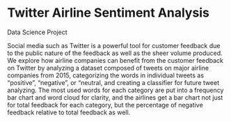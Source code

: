 # Twitter Airline Sentiment Analysis
Data Science Project

Social media such as Twitter is a powerful tool for customer feedback due to the public nature of the feedback as well as the sheer volume produced. We explore how airline companies can benefit from the customer feedback on Twitter by analyzing a dataset composed of tweets on major airline companies from 2015, categorizing the words in individual tweets as “positive”, “negative”, or “neutral, and creating a classifier for future tweet analyzing. The most used words for each category are put into a frequency bar chart and word cloud for clarity, and the airlines get a bar chart not just for total feedback for each category, but the percentage of negative feedback relative to total feedback as well.
